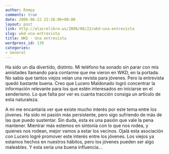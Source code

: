 ```yaml
---
author: Rompy
comments: true
date: 2006-06-22 22:26:06+00:00
layout: post
link: http://alairelibre.ws/2006/06/22/wkd-una-entrevista
slug: wkd-una-entrevista
title: WKD - Una entrevista
wordpress_id: 139
categories:
- General
---
```


Ha sido un día divertido, distinto. Mi teléfono ha sonado sin parar con mis amistades llamando para contarme que me vieron en WKD, en la portada. No sabía que tantos viejos veían una revista para jóvenes. Pero la entrevista quedó bastante buena. Creo que Lucero Maldonado logró concentrar la información relevante para los que estén interesados en iniciarse en el senderismo. Lo que falta por ver es cuanta tracción consiga un artículo de esta naturaleza.

A mi me encantaría ver que existe mucho interés por este tema entre los jóvenes. Ha sido mi pasión más persistente, pero sigo sufriendo de más de las que puedo sustentar. Sin duda, esta es una pasión que vale la pena mantener. Mientrar más estemos en sintonía con lo que nos rodea, y quienes nos rodean, mejor vamos a estar los vecinos. Ojalá esta asociación con Lucero logré promover este interés entre los jóvenes. Los viejos ya estamos hechos en nuestros hábitos, pero los jóvenes pueden ser algo maleables. Y esta sería una buena influencia...
